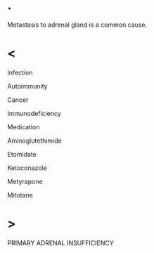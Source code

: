 # .

Metastasis to adrenal gland is a common cause.

# <

Infection

Autoimmunity

Cancer

Immunodeficiency

Medication

Aminoglutethimide

Etomidate

Ketoconazole

Metyrapone

Mitotane

# >

PRIMARY ADRENAL INSUFFICIENCY
